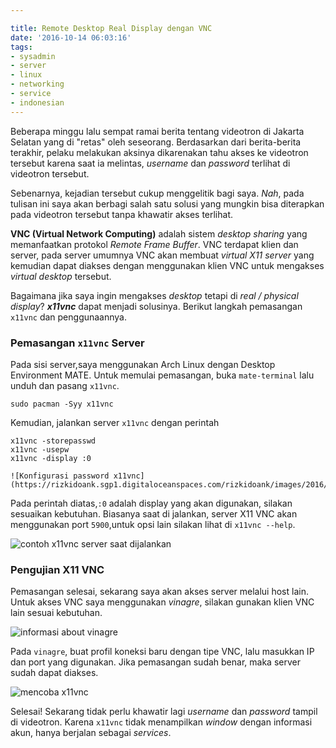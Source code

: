 ```yaml
---

title: Remote Desktop Real Display dengan VNC
date: '2016-10-14 06:03:16'
tags:
- sysadmin
- server
- linux
- networking
- service
- indonesian
---
```


Beberapa minggu lalu sempat ramai berita tentang videotron di Jakarta Selatan yang di "retas" oleh seseorang. Berdasarkan dari berita-berita terakhir, pelaku melakukan aksinya dikarenakan tahu akses ke videotron tersebut karena saat ia melintas, *username* dan *password* terlihat di videotron tersebut.

Sebenarnya, kejadian tersebut cukup menggelitik bagi saya. *Nah*, pada tulisan ini saya akan berbagi salah satu solusi yang mungkin bisa diterapkan pada videotron tersebut tanpa khawatir akses terlihat.

**VNC (Virtual Network Computing)** adalah sistem *desktop sharing* yang memanfaatkan protokol *Remote Frame Buffer*. VNC terdapat klien dan server, pada server umumnya VNC akan membuat *virtual X11 server* yang kemudian dapat diakses dengan menggunakan klien VNC untuk mengakses *virtual desktop* tersebut.

Bagaimana jika saya ingin mengakses *desktop* tetapi di *real / physical display*? ***x11vnc*** dapat menjadi solusinya. Berikut langkah pemasangan `x11vnc` dan penggunaannya.

### Pemasangan `x11vnc` Server
Pada sisi server,saya menggunakan Arch Linux dengan Desktop Environment MATE. Untuk memulai pemasangan, buka `mate-terminal` lalu unduh dan pasang `x11vnc`.

    sudo pacman -Syy x11vnc

Kemudian, jalankan server `x11vnc` dengan perintah

    x11vnc -storepasswd
    x11vnc -usepw
    x11vnc -display :0
    
    ![Konfigurasi password x11vnc](https://rizkidoank.sgp1.digitaloceanspaces.com/rizkidoank/images/2016/10/x11vnc_01.jpeg)

Pada perintah diatas,`:0` adalah display yang akan digunakan, silakan sesuaikan kebutuhan. Biasanya saat di jalankan, server X11 VNC akan menggunakan port `5900`,untuk opsi lain silakan lihat di `x11vnc --help`.

![contoh x11vnc server saat dijalankan](https://rizkidoank.sgp1.digitaloceanspaces.com/rizkidoank/images/2016/10/x11vnc_02.jpeg)

### Pengujian X11 VNC
Pemasangan selesai, sekarang saya akan akses server melalui host lain. Untuk akses VNC saya menggunakan *vinagre*, silakan gunakan klien VNC lain sesuai kebutuhan.

![informasi about vinagre](https://rizkidoank.sgp1.digitaloceanspaces.com/rizkidoank/images/2016/10/x11vnc_03.jpeg)

Pada `vinagre`, buat profil koneksi baru dengan tipe VNC, lalu masukkan IP dan port yang digunakan. Jika pemasangan sudah benar, maka server sudah dapat diakses.

![mencoba x11vnc](https://rizkidoank.sgp1.digitaloceanspaces.com/rizkidoank/images/2016/10/x11vnc_04.jpeg)

Selesai! Sekarang tidak perlu khawatir lagi *username* dan *password* tampil di videotron. Karena `x11vnc` tidak menampilkan *window* dengan informasi akun, hanya berjalan sebagai *services*.